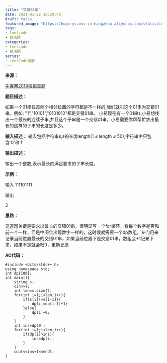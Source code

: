 ```yaml
---
title: "交错01串"
date: 2021-01-22 10:24:43
draft: false
featured_image: "https://hugo-ys.oss-cn-hangzhou.aliyuncs.com/static/img/leetcode.jpg"
tags:
- leetcode
- 算法题
categories: 
- leetcode
- 算法题
series:
- LeetCode题解
---
```

**来源：**

[牛客网2018校招真题](https://www.nowcoder.com/ta/2018test?query=&asc=true&order=&page=1)

**题目描述：**

如果一个01串任意两个相邻位置的字符都是不一样的,我们就叫这个01串为交错01串。例如: "1","10101","0101010"都是交错01串。
小易现在有一个01串s,小易想找出一个最长的连续子串,并且这个子串是一个交错01串。小易需要你帮帮忙求出最长的这样的子串的长度是多少。

**输入描述：**
输入包括字符串s,s的长度length(1 ≤ length ≤ 50),字符串中只包含'0'和'1'

**输出描述：**

输出一个整数,表示最长的满足要求的子串长度。

**示例：**

输入
111101111

输出

3

**思路：**

这道题关键是要求出最长的交错01串，很明显写一个for循环，看每个数字是否和前一个一样，但是中间会出现数字一样的，这时候就需要一个dp数组，专门用来记录当前位置最长的交错01串，如果当前位置下是交错01串，数组会+1记录下来，如果不是就会归0，重新记录

**AC代码：**

```
#include <bits/stdc++.h>
using namespace std;
int dp[100];
int main(){
    string s;
    cin>>s;
    int len=s.size();
    for(int i=1;i<len;i++){
        if(s[i]!=s[i-1]){
            dp[i]=dp[i-1]+1;
        }else{
            dp[i]=0;
        }
    }
    int ins=dp[0];
    for(int i=1;i<len;i++){
        if(dp[i]>ins){
            ins=dp[i];
        }
    }
    cout<<ins+1<<endl;
}
```